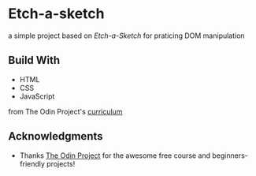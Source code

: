 # Etch-a-sketch

a simple project based on *Etch-a-Sketch* for praticing DOM manipulation

## Build With

- HTML
- CSS
- JavaScript

from The Odin Project's [curriculum](http://www.theodinproject.com/courses/web-development-101/lessons/html-css)

## Acknowledgments

- Thanks [The Odin Project](https://www.theodinproject.com/) for the awesome free course and beginners-friendly projects!